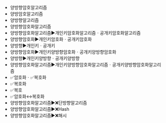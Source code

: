 - 양방향암호알고리즘
- 양방암호알고리즘
- 양방향알고리즘
- 양방향암호화알고리즘
- 양방향암호화알고리즘▶️개인키암호화알고리즘ㆍ공개키암호화알고리즘
- 양방향암호화▶️개인키암호화ㆍ공개키암호화
- 양방향▶️개인키ㆍ공개키
- 양방향암호화▶️개인키양방향암호화ㆍ공개키양방향암호화
- 양방향▶️개인키양방향ㆍ공개키양방향
- 양방향암호화알고리즘▶️개인키양방향암호화알고리즘ㆍ공개키양방향암호화알고리즘
- ✅암호화ㆍ✅복호화
- ✅복호화
- ✅복호
- ✅암호화↔복호화
- 양방향암호화알고리즘▶️❌단방향알고리즘
- 양방향암호화알고리즘▶️❌Hash
- 양방향암호화알고리즘▶️❌해시